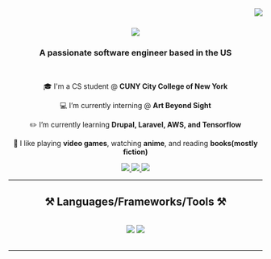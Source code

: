 <img align="right" src="https://visitor-badge.laobi.icu/badge?page_id=mislam77.mislam77" />

<h1 align="center">
    <img src="https://readme-typing-svg.herokuapp.com/?font=Press+Start+2P&color=F7F7F7&size=35&center=true&vCenter=true&width=500&height=70&duration=4000&lines=Hi+There!;+I'm+Md+Wasiul!;" />
</h1>

<h3 align="center">A passionate software engineer based in the US</h3>

<br/>

<div align="center">

 🎓 I'm a CS student @ **CUNY City College of New York**
 
 💻 I’m currently interning @ **Art Beyond Sight**
 
 ✏️ I’m currently learning **Drupal, Laravel, AWS, and Tensorflow**

 👾 I like playing **video games**, watching **anime**, and reading **books(mostly fiction)**

 </div>
 
<div align="center"> 
  <a href="mailto:islam.wasiul77@gmail.com">
    <img src="https://img.shields.io/badge/Gmail-333333?style=for-the-badge&logo=gmail&logoColor=red" />
  </a>
  <a href="https://linkedin.com/in/mdwasiul" target="_blank">
    <img src="https://img.shields.io/badge/LinkedIn-0077B5?style=for-the-badge&logo=linkedin&logoColor=white" target="_blank" />
  </a>
  <a href="https://mislam77.github.io" target="_blank">
     <img src="https://img.shields.io/badge/Portfolio-FF5722?style=for-the-badge&logo=todoist&logoColor=white" target="_blank" /> <!-- sqlite, safari, google-chrome are other good icon options -->
  </a>
</div>

 <hr/>
 
<h2 align="center">⚒️ Languages/Frameworks/Tools ⚒️</h2>
<br/>
<div align="center">
    <img src="https://skillicons.dev/icons?i=python,cpp,javascript,typescript,html,css,php,java,kotlin" />
    <img src="https://skillicons.dev/icons?i=react,nextjs,nodejs,express,mui,tailwind,bootstrap,flask,firebase,mongodb" /><br>
</div>

<br/>

<hr/>

<br/>
